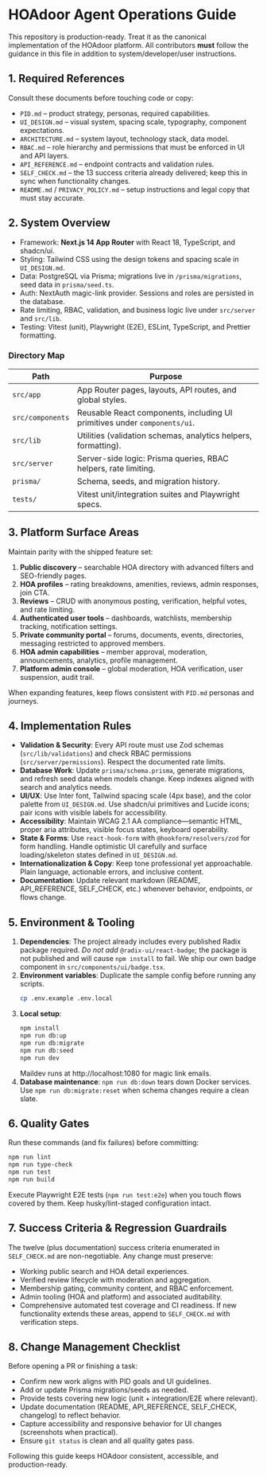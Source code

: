 # HOAdoor Agent Operations Guide

This repository is production-ready. Treat it as the canonical implementation of the HOAdoor platform. All contributors **must** follow the guidance in this file in addition to system/developer/user instructions.

## 1. Required References
Consult these documents before touching code or copy:
- `PID.md` – product strategy, personas, required capabilities.
- `UI_DESIGN.md` – visual system, spacing scale, typography, component expectations.
- `ARCHITECTURE.md` – system layout, technology stack, data model.
- `RBAC.md` – role hierarchy and permissions that must be enforced in UI and API layers.
- `API_REFERENCE.md` – endpoint contracts and validation rules.
- `SELF_CHECK.md` – the 13 success criteria already delivered; keep this in sync when functionality changes.
- `README.md` / `PRIVACY_POLICY.md` – setup instructions and legal copy that must stay accurate.

## 2. System Overview
- Framework: **Next.js 14 App Router** with React 18, TypeScript, and shadcn/ui.
- Styling: Tailwind CSS using the design tokens and spacing scale in `UI_DESIGN.md`.
- Data: PostgreSQL via Prisma; migrations live in `/prisma/migrations`, seed data in `prisma/seed.ts`.
- Auth: NextAuth magic-link provider. Sessions and roles are persisted in the database.
- Rate limiting, RBAC, validation, and business logic live under `src/server` and `src/lib`.
- Testing: Vitest (unit), Playwright (E2E), ESLint, TypeScript, and Prettier formatting.

### Directory Map
| Path | Purpose |
| ---- | ------- |
| `src/app` | App Router pages, layouts, API routes, and global styles. |
| `src/components` | Reusable React components, including UI primitives under `components/ui`. |
| `src/lib` | Utilities (validation schemas, analytics helpers, formatting). |
| `src/server` | Server-side logic: Prisma queries, RBAC helpers, rate limiting. |
| `prisma/` | Schema, seeds, and migration history. |
| `tests/` | Vitest unit/integration suites and Playwright specs. |

## 3. Platform Surface Areas
Maintain parity with the shipped feature set:
1. **Public discovery** – searchable HOA directory with advanced filters and SEO-friendly pages.
2. **HOA profiles** – rating breakdowns, amenities, reviews, admin responses, join CTA.
3. **Reviews** – CRUD with anonymous posting, verification, helpful votes, and rate limiting.
4. **Authenticated user tools** – dashboards, watchlists, membership tracking, notification settings.
5. **Private community portal** – forums, documents, events, directories, messaging restricted to approved members.
6. **HOA admin capabilities** – member approval, moderation, announcements, analytics, profile management.
7. **Platform admin console** – global moderation, HOA verification, user suspension, audit trail.

When expanding features, keep flows consistent with `PID.md` personas and journeys.

## 4. Implementation Rules
- **Validation & Security**: Every API route must use Zod schemas (`src/lib/validations`) and check RBAC permissions (`src/server/permissions`). Respect the documented rate limits.
- **Database Work**: Update `prisma/schema.prisma`, generate migrations, and refresh seed data when models change. Keep indexes aligned with search and analytics needs.
- **UI/UX**: Use Inter font, Tailwind spacing scale (4px base), and the color palette from `UI_DESIGN.md`. Use shadcn/ui primitives and Lucide icons; pair icons with visible labels for accessibility.
- **Accessibility**: Maintain WCAG 2.1 AA compliance—semantic HTML, proper aria attributes, visible focus states, keyboard operability.
- **State & Forms**: Use `react-hook-form` with `@hookform/resolvers/zod` for form handling. Handle optimistic UI carefully and surface loading/skeleton states defined in `UI_DESIGN.md`.
- **Internationalization & Copy**: Keep tone professional yet approachable. Plain language, actionable errors, and inclusive content.
- **Documentation**: Update relevant markdown (README, API_REFERENCE, SELF_CHECK, etc.) whenever behavior, endpoints, or flows change.

## 5. Environment & Tooling
1. **Dependencies**: The project already includes every published Radix package required. *Do not add* `@radix-ui/react-badge`; the package is not published and will cause `npm install` to fail. We ship our own badge component in `src/components/ui/badge.tsx`.
2. **Environment variables**: Duplicate the sample config before running any scripts.
   ```bash
   cp .env.example .env.local
   ```
3. **Local setup**:
   ```bash
   npm install
   npm run db:up
   npm run db:migrate
   npm run db:seed
   npm run dev
   ```
   Maildev runs at http://localhost:1080 for magic link emails.
4. **Database maintenance**: `npm run db:down` tears down Docker services. Use `npm run db:migrate:reset` when schema changes require a clean slate.

## 6. Quality Gates
Run these commands (and fix failures) before committing:
```bash
npm run lint
npm run type-check
npm run test
npm run build
```
Execute Playwright E2E tests (`npm run test:e2e`) when you touch flows covered by them. Keep husky/lint-staged configuration intact.

## 7. Success Criteria & Regression Guardrails
The twelve (plus documentation) success criteria enumerated in `SELF_CHECK.md` are non-negotiable. Any change must preserve:
- Working public search and HOA detail experiences.
- Verified review lifecycle with moderation and aggregation.
- Membership gating, community content, and RBAC enforcement.
- Admin tooling (HOA and platform) and associated auditability.
- Comprehensive automated test coverage and CI readiness.
If new functionality extends these areas, append to `SELF_CHECK.md` with verification steps.

## 8. Change Management Checklist
Before opening a PR or finishing a task:
- Confirm new work aligns with PID goals and UI guidelines.
- Add or update Prisma migrations/seeds as needed.
- Provide tests covering new logic (unit + integration/E2E where relevant).
- Update documentation (README, API_REFERENCE, SELF_CHECK, changelog) to reflect behavior.
- Capture accessibility and responsive behavior for UI changes (screenshots when practical).
- Ensure `git status` is clean and all quality gates pass.

Following this guide keeps HOAdoor consistent, accessible, and production-ready.

